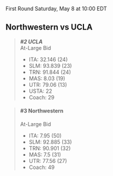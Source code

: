 First Round
Saturday, May 8 at 10:00 EDT
## Northwestern vs UCLA

> ***#2 UCLA***  
> At-Large Bid  
> - ITA: 32.146 (24)  
> - SLM: 93.839 (23)  
> - TRN: 91.844 (24)  
> - MAS: 8.03 (19)  
> - UTR: 79.06 (13)  
> - USTA: 22  
> - Coach: 29  

> #### #3 Northwestern  
> At-Large Bid  
> - ITA: 7.95 (50)  
> - SLM: 92.885 (33)  
> - TRN: 90.901 (32)  
> - MAS: 7.5 (31)  
> - UTR: 77.56 (27)  
> - Coach: 49  